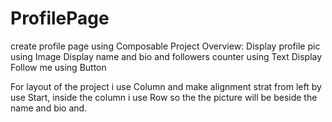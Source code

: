 # ProfilePage
create profile page using Composable 
Project Overview:
Display profile pic using Image
Display name and bio and followers counter using Text 
Display Follow me using Button 

For layout of the project 
i use Column and make alignment strat from left by use Start, inside the column  i use Row so the the picture will be beside the name and bio and.

